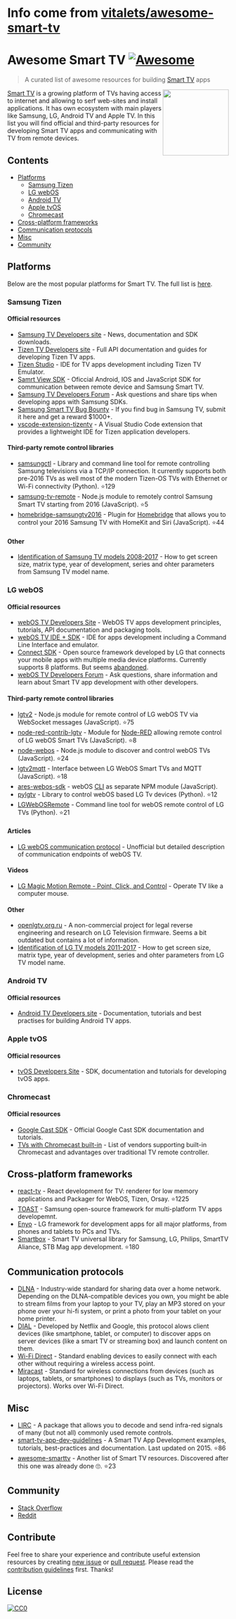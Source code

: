 # Info come from [vitalets/awesome-smart-tv](https://github.com/vitalets/awesome-smart-tv)
# Awesome Smart TV [![Awesome](https://cdn.rawgit.com/sindresorhus/awesome/d7305f38d29fed78fa85652e3a63e154dd8e8829/media/badge.svg)](https://github.com/sindresorhus/awesome)

> A curated list of awesome resources for building [Smart TV](https://en.wikipedia.org/wiki/Smart_TV) apps

<a href="https://github.com/vitalets/awesome-smart-tv"><img align="right" width="150" src="https://user-images.githubusercontent.com/1473072/27913047-7c3a5e60-6267-11e7-8bd1-bef2bf3cd753.png"/></a>

[Smart TV](https://en.wikipedia.org/wiki/Smart_TV) is a growing platform of TVs having access to internet and allowing to serf web-sites and install applications. It has own ecosystem with main players like Samsung, LG, Android TV and Apple TV. In this list you will find official and third-party resources for developing Smart TV apps and communicating with TV from remote devices.

## Contents
* [Platforms](#platforms)
  * [Samsung Tizen](#samsung-tizen)
  * [LG webOS](#lg-webos)
  * [Android TV](#android-tv)
  * [Apple tvOS](#apple-tvos)
  * [Chromecast](#chromecast)
* [Cross-platform frameworks](#cross-platform-frameworks)
* [Communication protocols](#communication-protocols)
* [Misc](#misc)
* [Community](#community)

## Platforms
Below are the most popular platforms for Smart TV. The full list is [here](https://en.wikipedia.org/wiki/List_of_smart_TV_platforms_and_middleware_software).

### Samsung Tizen
#### Official resources
* [Samsung TV Developers site](http://developer.samsung.com/tv) - News, documentation and SDK downloads.
* [Tizen TV Developers site](https://developer.tizen.org/tizen/tv) - Full API documentation and guides for developing Tizen TV apps.
* [Tizen Studio](https://developer.tizen.org/development/tizen-studio/download) - IDE for TV apps development including Tizen TV Emulator.
* [Samrt View SDK](http://developer.samsung.com/tv/develop/tools/extension-libraries/smart-view-sdk-download) - Oficcial Android, IOS and JavaScript SDK for communication between remote device and Samsung Smart TV.
* [Samsung TV Developers Forum](http://developer.samsung.com/forum/?topCtgy=06) - Ask questions and share tips when developing apps with Samsung SDKs.
* [Samsung Smart TV Bug Bounty](https://samsungtvbounty.com) - If you find bug in Samsung TV, submit it here and get a reward $1000+.
* [vscode-extension-tizentv](https://marketplace.visualstudio.com/items?itemName=tizensdk.tizentv) - A Visual Studio Code extension that provides a lightweight IDE for Tizen application developers.

#### Third-party remote control libraries
* [samsungctl](https://github.com/Ape/samsungctl) - Library and command line tool for remote controlling Samsung televisions via a TCP/IP connection. It currently supports both pre-2016 TVs as well most of the modern Tizen-OS TVs with Ethernet or Wi-Fi connectivity (Python). :star:129
* [samsung-tv-remote](https://github.com/Badisi/samsung-tv-remote) - Node.js module to remotely control Samsung Smart TV starting from 2016 (JavaScript). :star:5
* [homebridge-samsungtv2016](https://github.com/kyleaa/homebridge-samsungtv2016) - Plugin for [Homebridge](https://github.com/nfarina/homebridge) that allows you to control your 2016 Samsung TV with HomeKit and Siri (JavaScript). :star:44

#### Other
* [Identification of Samsung TV models 2008-2017](http://en.tab-tv.com/?page_id=7123) - How to get screen size, matrix type, year of development, series and ohter parameters from Samsung TV model name.

### LG webOS
#### Official resources
* [webOS TV Developers Site](http://webostv.developer.lge.com) - WebOS TV apps development principles, tutorials, API documentation and packaging tools.
* [webOS TV IDE + SDK](http://webostv.developer.lge.com/sdk/download/download-sdk/) - IDE for apps development including a Command Line Interface and emulator.
* [Connect SDK](http://www.svlconnectsdk.com/) - Open source framework developed by LG that connects your mobile apps with multiple media device platforms. Currently supports 8 platforms. But seems [abandoned](https://github.com/ConnectSDK/Connect-SDK-Android/issues/364).
* [webOS TV Developers Forum](http://developer.lge.com/community/forums/RetrieveForumList.dev?prodTypeCode=TV) - Ask questions, share information and learn about Smart TV app development with other developers.

#### Third-party remote control libraries
* [lgtv2](https://github.com/hobbyquaker/lgtv2) - Node.js module for remote control of LG webOS TV via WebSocket messages (JavaScript). :star:75
* [node-red-contrib-lgtv](https://github.com/hobbyquaker/node-red-contrib-lgtv) - Module for [Node-RED](https://nodered.org) allowing  remote control of LG webOS Smart TVs (JavaScript). :star:8
* [node-webos](https://github.com/WeeJeWel/node-webos) - Node.js module to discover and control webOS TVs (JavaScript). :star:24
* [lgtv2mqtt](https://github.com/hobbyquaker/lgtv2mqtt) - Interface between LG WebOS Smart TVs and MQTT (JavaScript). :star:18
* [ares-webos-sdk](https://github.com/stevenvong/ares-webos-sdk) - webOS [CLI](http://webostv.developer.lge.com/sdk/using-webos-tv-cli/) as separate NPM module (JavaScript).
* [pylgtv](https://github.com/TheRealLink/pylgtv) - Library to control webOS based LG Tv devices (Python). :star:12
* [LGWebOSRemote](https://github.com/klattimer/LGWebOSRemote) - Command line tool for webOS remote control of LG TVs (Python). :star:21

#### Articles
* [LG webOS communication protocol](https://mym.hackpad.com/ep/pad/static/rLlshKkzdNj) - Unofficial but detailed description of communication endpoints of webOS TV.

#### Videos
* [LG Magic Motion Remote - Point, Click, and Control](https://youtu.be/yxu0G7jM_us) - Operate TV like a computer mouse.

#### Other
* [openlgtv.org.ru](http://openlgtv.org.ru) - A non-commercial project for legal reverse engineering and research on LG Television firmware. Seems a bit outdated but contains a lot of information.
* [Identification of LG TV models 2011-2017](http://en.tab-tv.com/?page_id=7111) - How to get screen size, matrix type, year of development, series and ohter parameters from LG TV model name.

### Android TV
#### Official resources
* [Android TV Developers site](https://developer.android.com/training/tv/start/start.html) - Documentation, tutorials and best practises for building Android TV apps.

### Apple tvOS
#### Official resources
* [tvOS Developers Site](https://developer.apple.com/tvos/) - SDK, documentation and tutorials for developing tvOS apps.

### Chromecast
#### Official resources
* [Google Cast SDK](https://developers.google.com/cast/) - Official Google Cast SDK documentation and tutorials.
* [TVs with Chromecast built-in](https://www.google.com/chromecast/built-in/tv/) - List of vendors supporting built-in Chromecast and advantages over traditional TV remote controller.

## Cross-platform frameworks
* [react-tv](https://github.com/raphamorim/react-tv) - React development for TV: renderer for low memory applications and Packager for WebOS, Tizen, Orsay. :star:1225
* [TOAST](http://developer.samsung.com/tv/develop/extension-libraries/toast/) - Samsung open-source framework for multi-platform TV apps developemnt.
* [Enyo](http://enyojs.com) - LG framework for development apps for all major platforms, from phones and tablets to PCs and TVs.
* [Smartbox](https://github.com/immosmart/smartbox) - Smart TV universal library for Samsung, LG, Philips, SmartTV Aliance, STB Mag app development. :star:180

## Communication protocols
* [DLNA](https://en.wikipedia.org/wiki/Digital_Living_Network_Alliance) - Industry-wide standard for sharing data over a home network. Depending on the DLNA-compatible devices you own, you might be able to stream films from your laptop to your TV, play an MP3 stored on your phone over your hi-fi system, or print a photo from your tablet on your home printer.
* [DIAL](http://www.dial-multiscreen.org/) - Developed by Netflix and Google, this protocol alows client devices (like smartphone, tablet, or computer) to discover apps on server devices (like a smart TV or streaming box) and launch content on them.
* [Wi-Fi Direct](https://en.wikipedia.org/wiki/Wi-Fi_Direct) - Standard enabling devices to easily connect with each other without requiring a wireless access point.
* [Miracast](https://en.wikipedia.org/wiki/Miracast) - Standard for wireless connections from devices (such as laptops, tablets, or smartphones) to displays (such as TVs, monitors or projectors). Works over Wi-Fi Direct.

## Misc
* [LIRC](http://lirc.org) - A package that allows you to decode and send infra-red signals of many (but not all) commonly used remote controls.
* [smart-tv-app-dev-guidelines](https://github.com/ruiposse/smart-tv-app-dev-guidelines) - A Smart TV App Development examples, tutorials, best-practices and documentation. Last updated on 2015. :star:86
* [awesome-smarttv](https://github.com/linuxenko/awesome-smarttv) - Another list of Smart TV resources. Discovered after this one was already done :roll_eyes:. :star:23

## Community
* [Stack Overflow](http://stackoverflow.com/questions/tagged/smart-tv)
* [Reddit](https://www.reddit.com/r/smarttv)

## Contribute
Feel free to share your experience and contribute useful extension resources by creating [new issue](issues/new) or [pull request](compare).
Please read the [contribution guidelines](CONTRIBUTING.md) first. Thanks!

## License
[![CC0](http://mirrors.creativecommons.org/presskit/buttons/88x31/svg/cc-zero.svg)](https://creativecommons.org/publicdomain/zero/1.0/)

